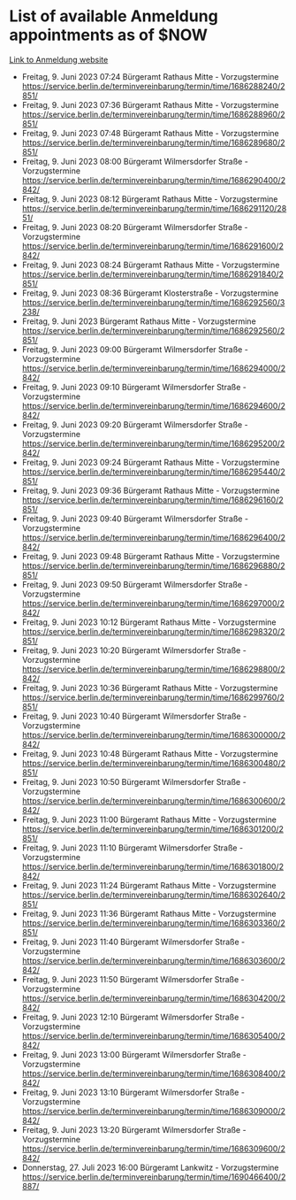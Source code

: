 # List of available Anmeldung appointments as of $NOW
[Link to Anmeldung website](https://service.berlin.de/terminvereinbarung/termin/tag.php?termin=1&anliegen[]=120686&dienstleisterlist=122210,122217,327316,122219,327312,122227,327314,122231,327346,122243,327348,122254,122252,329742,122260,329745,122262,329748,122271,327278,122273,327274,122277,327276,330436,122280,327294,122282,327290,122284,327292,122291,327270,122285,327266,122286,327264,122296,327268,150230,329760,122297,327286,122294,327284,122312,329763,122314,329775,122304,327330,122311,327334,122309,327332,317869,122281,327352,122279,329772,122283,122276,327324,122274,327326,122267,329766,122246,327318,122251,327320,122257,327322,122208,327298,122226,327300&herkunft=http%3A%2F%2Fservice.berlin.de%2Fdienstleistung%2F120686%2F)
- Freitag, 9. Juni 2023 07:24 Bürgeramt Rathaus Mitte - Vorzugstermine https://service.berlin.de/terminvereinbarung/termin/time/1686288240/2851/
- Freitag, 9. Juni 2023 07:36 Bürgeramt Rathaus Mitte - Vorzugstermine https://service.berlin.de/terminvereinbarung/termin/time/1686288960/2851/
- Freitag, 9. Juni 2023 07:48 Bürgeramt Rathaus Mitte - Vorzugstermine https://service.berlin.de/terminvereinbarung/termin/time/1686289680/2851/
- Freitag, 9. Juni 2023 08:00 Bürgeramt Wilmersdorfer Straße - Vorzugstermine https://service.berlin.de/terminvereinbarung/termin/time/1686290400/2842/
- Freitag, 9. Juni 2023 08:12 Bürgeramt Rathaus Mitte - Vorzugstermine https://service.berlin.de/terminvereinbarung/termin/time/1686291120/2851/
- Freitag, 9. Juni 2023 08:20 Bürgeramt Wilmersdorfer Straße - Vorzugstermine https://service.berlin.de/terminvereinbarung/termin/time/1686291600/2842/
- Freitag, 9. Juni 2023 08:24 Bürgeramt Rathaus Mitte - Vorzugstermine https://service.berlin.de/terminvereinbarung/termin/time/1686291840/2851/
- Freitag, 9. Juni 2023 08:36 Bürgeramt Klosterstraße - Vorzugstermine https://service.berlin.de/terminvereinbarung/termin/time/1686292560/3238/
- Freitag, 9. Juni 2023  Bürgeramt Rathaus Mitte - Vorzugstermine https://service.berlin.de/terminvereinbarung/termin/time/1686292560/2851/
- Freitag, 9. Juni 2023 09:00 Bürgeramt Wilmersdorfer Straße - Vorzugstermine https://service.berlin.de/terminvereinbarung/termin/time/1686294000/2842/
- Freitag, 9. Juni 2023 09:10 Bürgeramt Wilmersdorfer Straße - Vorzugstermine https://service.berlin.de/terminvereinbarung/termin/time/1686294600/2842/
- Freitag, 9. Juni 2023 09:20 Bürgeramt Wilmersdorfer Straße - Vorzugstermine https://service.berlin.de/terminvereinbarung/termin/time/1686295200/2842/
- Freitag, 9. Juni 2023 09:24 Bürgeramt Rathaus Mitte - Vorzugstermine https://service.berlin.de/terminvereinbarung/termin/time/1686295440/2851/
- Freitag, 9. Juni 2023 09:36 Bürgeramt Rathaus Mitte - Vorzugstermine https://service.berlin.de/terminvereinbarung/termin/time/1686296160/2851/
- Freitag, 9. Juni 2023 09:40 Bürgeramt Wilmersdorfer Straße - Vorzugstermine https://service.berlin.de/terminvereinbarung/termin/time/1686296400/2842/
- Freitag, 9. Juni 2023 09:48 Bürgeramt Rathaus Mitte - Vorzugstermine https://service.berlin.de/terminvereinbarung/termin/time/1686296880/2851/
- Freitag, 9. Juni 2023 09:50 Bürgeramt Wilmersdorfer Straße - Vorzugstermine https://service.berlin.de/terminvereinbarung/termin/time/1686297000/2842/
- Freitag, 9. Juni 2023 10:12 Bürgeramt Rathaus Mitte - Vorzugstermine https://service.berlin.de/terminvereinbarung/termin/time/1686298320/2851/
- Freitag, 9. Juni 2023 10:20 Bürgeramt Wilmersdorfer Straße - Vorzugstermine https://service.berlin.de/terminvereinbarung/termin/time/1686298800/2842/
- Freitag, 9. Juni 2023 10:36 Bürgeramt Rathaus Mitte - Vorzugstermine https://service.berlin.de/terminvereinbarung/termin/time/1686299760/2851/
- Freitag, 9. Juni 2023 10:40 Bürgeramt Wilmersdorfer Straße - Vorzugstermine https://service.berlin.de/terminvereinbarung/termin/time/1686300000/2842/
- Freitag, 9. Juni 2023 10:48 Bürgeramt Rathaus Mitte - Vorzugstermine https://service.berlin.de/terminvereinbarung/termin/time/1686300480/2851/
- Freitag, 9. Juni 2023 10:50 Bürgeramt Wilmersdorfer Straße - Vorzugstermine https://service.berlin.de/terminvereinbarung/termin/time/1686300600/2842/
- Freitag, 9. Juni 2023 11:00 Bürgeramt Rathaus Mitte - Vorzugstermine https://service.berlin.de/terminvereinbarung/termin/time/1686301200/2851/
- Freitag, 9. Juni 2023 11:10 Bürgeramt Wilmersdorfer Straße - Vorzugstermine https://service.berlin.de/terminvereinbarung/termin/time/1686301800/2842/
- Freitag, 9. Juni 2023 11:24 Bürgeramt Rathaus Mitte - Vorzugstermine https://service.berlin.de/terminvereinbarung/termin/time/1686302640/2851/
- Freitag, 9. Juni 2023 11:36 Bürgeramt Rathaus Mitte - Vorzugstermine https://service.berlin.de/terminvereinbarung/termin/time/1686303360/2851/
- Freitag, 9. Juni 2023 11:40 Bürgeramt Wilmersdorfer Straße - Vorzugstermine https://service.berlin.de/terminvereinbarung/termin/time/1686303600/2842/
- Freitag, 9. Juni 2023 11:50 Bürgeramt Wilmersdorfer Straße - Vorzugstermine https://service.berlin.de/terminvereinbarung/termin/time/1686304200/2842/
- Freitag, 9. Juni 2023 12:10 Bürgeramt Wilmersdorfer Straße - Vorzugstermine https://service.berlin.de/terminvereinbarung/termin/time/1686305400/2842/
- Freitag, 9. Juni 2023 13:00 Bürgeramt Wilmersdorfer Straße - Vorzugstermine https://service.berlin.de/terminvereinbarung/termin/time/1686308400/2842/
- Freitag, 9. Juni 2023 13:10 Bürgeramt Wilmersdorfer Straße - Vorzugstermine https://service.berlin.de/terminvereinbarung/termin/time/1686309000/2842/
- Freitag, 9. Juni 2023 13:20 Bürgeramt Wilmersdorfer Straße - Vorzugstermine https://service.berlin.de/terminvereinbarung/termin/time/1686309600/2842/
- Donnerstag, 27. Juli 2023 16:00 Bürgeramt Lankwitz - Vorzugstermine https://service.berlin.de/terminvereinbarung/termin/time/1690466400/2887/
